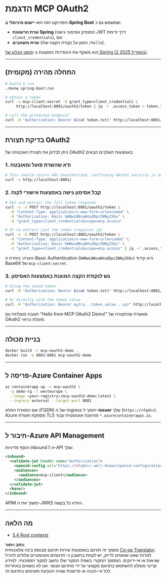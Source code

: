 <!--
CO_OP_TRANSLATOR_METADATA:
{
  "original_hash": "0a7083e660ca0d85fd6a947514c61993",
  "translation_date": "2025-07-14T00:42:44+00:00",
  "source_file": "05-AdvancedTopics/mcp-oauth2-demo/README.md",
  "language_code": "he"
}
-->
# הדגמת MCP OAuth2

הפרויקט הזה הוא **יישום מינימלי ב-Spring Boot** שמשמש גם כ:

* **שרת הרשאות Spring** (המנפיק אסימוני גישה JWT דרך זרימת `client_credentials`), וגם  
* **שרת משאבים** (המגן על נקודת הקצה שלו `/hello`).

הוא משקף את ההגדרות המוצגות ב-[פוסט הבלוג של Spring (2 באפריל 2025)](https://spring.io/blog/2025/04/02/mcp-server-oauth2).

---

## התחלה מהירה (מקומית)

```bash
# build & run
./mvnw spring-boot:run

# obtain a token
curl -u mcp-client:secret -d grant_type=client_credentials \
     http://localhost:8081/oauth2/token | jq -r .access_token > token.txt

# call the protected endpoint
curl -H "Authorization: Bearer $(cat token.txt)" http://localhost:8081/hello
```

---

## בדיקת תצורת OAuth2

ניתן לבדוק את תצורת האבטחה של OAuth2 באמצעות השלבים הבאים:

### 1. ודא שהשרת פועל ומאובטח

```bash
# This should return 401 Unauthorized, confirming OAuth2 security is active
curl -v http://localhost:8081/
```

### 2. קבל אסימון גישה באמצעות אישורי לקוח

```bash
# Get and extract the full token response
curl -v -X POST http://localhost:8081/oauth2/token \
  -H "Content-Type: application/x-www-form-urlencoded" \
  -H "Authorization: Basic bWNwLWNsaWVudDpzZWNyZXQ=" \
  -d "grant_type=client_credentials&scope=mcp.access"

# Or to extract just the token (requires jq)
curl -s -X POST http://localhost:8081/oauth2/token \
  -H "Content-Type: application/x-www-form-urlencoded" \
  -H "Authorization: Basic bWNwLWNsaWVudDpzZWNyZXQ=" \
  -d "grant_type=client_credentials&scope=mcp.access" | jq -r .access_token > token.txt
```

הערה: כותרת ה-Basic Authentication (`bWNwLWNsaWVudDpzZWNyZXQ=`) היא קידוד Base64 של `mcp-client:secret`.

### 3. גש לנקודת הקצה המוגנת באמצעות האסימון

```bash
# Using the saved token
curl -H "Authorization: Bearer $(cat token.txt)" http://localhost:8081/hello

# Or directly with the token value
curl -H "Authorization: Bearer eyJra...token_value...xyz" http://localhost:8081/hello
```

תגובה מוצלחת עם "Hello from MCP OAuth2 Demo!" מאשרת שהתצורה של OAuth2 פועלת כראוי.

---

## בניית מכולה

```bash
docker build -t mcp-oauth2-demo .
docker run -p 8081:8081 mcp-oauth2-demo
```

---

## פריסה ל-**Azure Container Apps**

```bash
az containerapp up -n mcp-oauth2 \
  -g demo-rg -l westeurope \
  --image <your-registry>/mcp-oauth2-demo:latest \
  --ingress external --target-port 8081
```

שם המארח המלא (FQDN) של ה-ingress יהפוך ל-**issuer** שלך (`https://<fqdn>`).  
Azure מספקת תעודת TLS מהימנה אוטומטית עבור `*.azurecontainerapps.io`.

---

## חיבור ל-**Azure API Management**

הוסף מדיניות inbound זו ל-API שלך:

```xml
<inbound>
  <validate-jwt header-name="Authorization">
    <openid-config url="https://<fqdn>/.well-known/openid-configuration"/>
    <audiences>
      <audience>mcp-client</audience>
    </audiences>
  </validate-jwt>
  <base/>
</inbound>
```

APIM ימשוך את ה-JWKS ויוודא כל בקשה.

---

## מה הלאה

- [5.4 Root contexts](../mcp-root-contexts/README.md)

**כתב ויתור**:  
מסמך זה תורגם באמצעות שירות תרגום מבוסס בינה מלאכותית [Co-op Translator](https://github.com/Azure/co-op-translator). למרות שאנו שואפים לדיוק, יש לקחת בחשבון כי תרגומים אוטומטיים עלולים להכיל שגיאות או אי-דיוקים. המסמך המקורי בשפת המקור שלו נחשב למקור הסמכותי. למידע קריטי מומלץ להשתמש בתרגום מקצועי על ידי מתרגם אנושי. אנו לא נושאים באחריות לכל אי-הבנה או פרשנות שגויה הנובעת משימוש בתרגום זה.